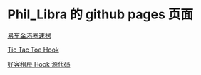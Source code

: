 # Phil_Libra 的 github pages 页面

[易车金港圈速榜](https://phil-libra.github.io/kbracer-goldenport/)

[Tic Tac Toe Hook](https://phil-libra.github.io/tic-tac-toe-hook/)

[好客租房 Hook 源代码](https://github.com/Phil-Libra/HKZF_hook)

